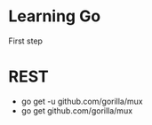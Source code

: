 # Learning Go
First step

# REST 

 - go get -u github.com/gorilla/mux
 - go get github.com/gorilla/mux